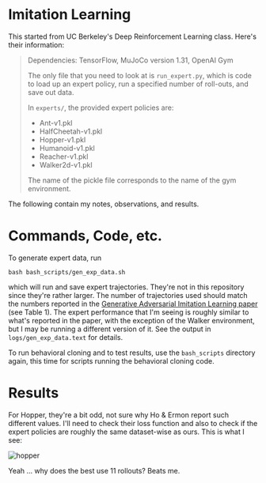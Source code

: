 # Imitation Learning

This started from UC Berkeley's Deep Reinforcement Learning class. Here's their
information:

> Dependencies: TensorFlow, MuJoCo version 1.31, OpenAI Gym
> 
> The only file that you need to look at is `run_expert.py`, which is code to
> load up an expert policy, run a specified number of roll-outs, and save out
> data.
> 
> In `experts/`, the provided expert policies are:
> * Ant-v1.pkl
> * HalfCheetah-v1.pkl
> * Hopper-v1.pkl
> * Humanoid-v1.pkl
> * Reacher-v1.pkl
> * Walker2d-v1.pkl
> 
> The name of the pickle file corresponds to the name of the gym environment.

The following contain my notes, observations, and results.


# Commands, Code, etc.

To generate expert data, run

```
bash bash_scripts/gen_exp_data.sh
```

which will run and save expert trajectories. They're not in this repository
since they're rather larger. The number of trajectories used should match the
numbers reported in the [Generative Adversarial Imitation Learning paper][1]
(see Table 1). The expert performance that I'm seeing is roughly similar to
what's reported in the paper, with the exception of the Walker environment, but
I may be running a different version of it. See the output in
`logs/gen_exp_data.text` for details.

To run behavioral cloning and to test results, use the `bash_scripts` directory
again, this time for scripts running the behavioral cloning code.

# Results

For Hopper, they're a bit odd, not sure why Ho & Ermon report such different
values. I'll need to check their loss function and also to check if the expert
policies are roughly the same dataset-wise as ours. This is what I see:

![hopper](figures/figures/Hopper-v1.png?raw=true)

Yeah ... why does the best use 11 rollouts? Beats me.

[1]:https://arxiv.org/abs/1606.03476

